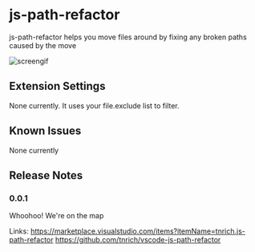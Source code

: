 # js-path-refactor

js-path-refactor helps you move files around by fixing any broken paths caused by the move

![screengif](https://user-images.githubusercontent.com/2730609/30983344-21daee0c-a458-11e7-89c5-a0de73f47064.gif)

## Extension Settings
None currently. It uses your file.exclude list to filter.

## Known Issues

None currently

## Release Notes

### 0.0.1

 Whoohoo! We're on the map

 Links: 
 https://marketplace.visualstudio.com/items?itemName=tnrich.js-path-refactor
 https://github.com/tnrich/vscode-js-path-refactor
